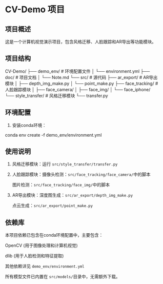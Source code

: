 # CV-Demo 项目

## 项目概述

这是一个计算机视觉演示项目，包含风格迁移、人脸跟踪和AR导出等功能模块。

## 项目结构


CV-Demo/
├── demo_env/            # 环境配置文件
│   └── environment.yml
├── doc/                 # 项目文档
│   └── Note.md
└── src/                 # 源代码
    ├── ar_export/       # AR导出模块
    │   ├── depth_img_make.py
    │   └── point_make.py
    ├── face_tracking/    # 人脸跟踪模块
    │   ├── face_camera/
    │   ├── face_img/
    │   └── face_iphone/
    └── style_transfer/  # 风格迁移模块
        └── transfer.py

##  环境配置

1. 安装conda环境：

conda env create -f demo_env/environment.yml

## 使用说明

1. 风格迁移模块：运行 `src/style_transfer/transfer.py`
2. 人脸跟踪模块：摄像头检测：`src/face_tracking/face_camera/`中的脚本

   图片检测：`src/face_tracking/face_img/`中的脚本
3. AR导出模块：深度图生成：`src/ar_export/depth_img_make.py`

   点云生成：`src/ar_export/point_make.py`

## 依赖库

本项目依赖已包含在conda环境配置中，主要包含：

OpenCV (用于图像处理和计算机视觉)

dlib (用于人脸检测和特征提取)

其他依赖详见 `demo_env/environment.yml`

所有模型文件已内置在 `src/models/`目录中，无需额外下载。
